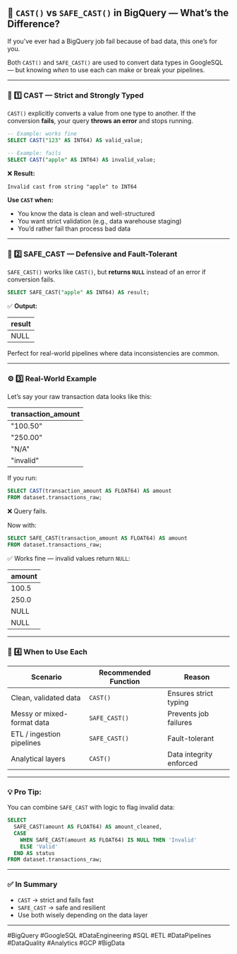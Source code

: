 ## 🎯 `CAST()` vs `SAFE_CAST()` in BigQuery — What’s the Difference?

If you’ve ever had a BigQuery job fail because of bad data, this one’s for you.

Both `CAST()` and `SAFE_CAST()` are used to convert data types in GoogleSQL —
but knowing *when* to use each can make or break your pipelines.

---

### 🧩 **1️⃣ CAST — Strict and Strongly Typed**

`CAST()` explicitly converts a value from one type to another.
If the conversion **fails**, your query **throws an error** and stops running.

```sql
-- Example: works fine
SELECT CAST("123" AS INT64) AS valid_value;

-- Example: fails
SELECT CAST("apple" AS INT64) AS invalid_value;
```

❌ **Result:**

```
Invalid cast from string "apple" to INT64
```

**Use `CAST` when:**

* You know the data is clean and well-structured
* You want strict validation (e.g., data warehouse staging)
* You’d rather fail than process bad data

---

### 🧩 **2️⃣ SAFE_CAST — Defensive and Fault-Tolerant**

`SAFE_CAST()` works like `CAST()`, but **returns `NULL`** instead of an error if conversion fails.

```sql
SELECT SAFE_CAST("apple" AS INT64) AS result;
```

✅ **Output:**

| result |
| ------ |
| NULL   |

Perfect for real-world pipelines where data inconsistencies are common.

---

### ⚙️ **3️⃣ Real-World Example**

Let’s say your raw transaction data looks like this:

| transaction_amount |
| ------------------ |
| "100.50"           |
| "250.00"           |
| "N/A"              |
| "invalid"          |

If you run:

```sql
SELECT CAST(transaction_amount AS FLOAT64) AS amount
FROM dataset.transactions_raw;
```

❌ Query fails.

Now with:

```sql
SELECT SAFE_CAST(transaction_amount AS FLOAT64) AS amount
FROM dataset.transactions_raw;
```

✅ Works fine — invalid values return `NULL`:

| amount |
| ------ |
| 100.5  |
| 250.0  |
| NULL   |
| NULL   |

---

### 🧠 **4️⃣ When to Use Each**

| Scenario                   | Recommended Function | Reason                  |
| -------------------------- | -------------------- | ----------------------- |
| Clean, validated data      | `CAST()`             | Ensures strict typing   |
| Messy or mixed-format data | `SAFE_CAST()`        | Prevents job failures   |
| ETL / ingestion pipelines  | `SAFE_CAST()`        | Fault-tolerant          |
| Analytical layers          | `CAST()`             | Data integrity enforced |

---

### 💡 **Pro Tip:**

You can combine `SAFE_CAST` with logic to flag invalid data:

```sql
SELECT
  SAFE_CAST(amount AS FLOAT64) AS amount_cleaned,
  CASE
    WHEN SAFE_CAST(amount AS FLOAT64) IS NULL THEN 'Invalid'
    ELSE 'Valid'
  END AS status
FROM dataset.transactions_raw;
```

---

### ✅ **In Summary**

* `CAST` → strict and fails fast
* `SAFE_CAST` → safe and resilient
* Use both wisely depending on the data layer

---

#BigQuery #GoogleSQL #DataEngineering #SQL #ETL #DataPipelines #DataQuality #Analytics #GCP #BigData
